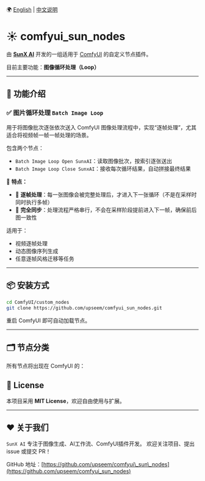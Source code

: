 🌍 [English](./README.en.md) | [中文说明](./README.md)


# ☀️ comfyui_sun_nodes
由 [**SunX AI**](https://github.com/upseem) 开发的一组适用于 [ComfyUI](https://github.com/comfyanonymous/ComfyUI) 的自定义节点插件。

目前主要功能：**图像循环处理（Loop）**

---

## 🧠 功能介绍

### ✅ 图片循环处理 `Batch Image Loop`
用于将图像批次逐张依次送入 ComfyUI 图像处理流程中，实现“逐帧处理”，尤其适合将视频帧一帧一帧处理的场景。

包含两个节点：

- `Batch Image Loop Open SunxAI`：读取图像批次，按索引逐张送出
- `Batch Image Loop Close SunxAI`：接收每次循环结果，自动拼接最终结果

📌 **特点：**

- 🚀 **逐帧处理**：每一张图像会被完整处理后，才进入下一张循环（不是在采样时同时执行多帧）
- 🔄 **完全同步**：处理流程严格串行，不会在采样阶段提前进入下一帧，确保前后图一致性

适用于：
- 视频逐帧处理
- 动态图像序列生成
- 任意逐帧风格迁移等任务

---

## 📦 安装方式

```bash
cd ComfyUI/custom_nodes
git clone https://github.com/upseem/comfyui_sun_nodes.git
````

重启 ComfyUI 即可自动加载节点。

---

## 🗂 节点分类

所有节点将出现在 ComfyUI 的：


## 📄 License

本项目采用 **MIT License**，欢迎自由使用与扩展。

---

## ❤️ 关于我们

`SunX AI` 专注于图像生成、AI工作流、ComfyUI插件开发。
欢迎关注项目、提出 issue 或提交 PR！

GitHub 地址：[https://github.com/upseem/comfyui\_sun\_nodes](https://github.com/upseem/comfyui_sun_nodes)



